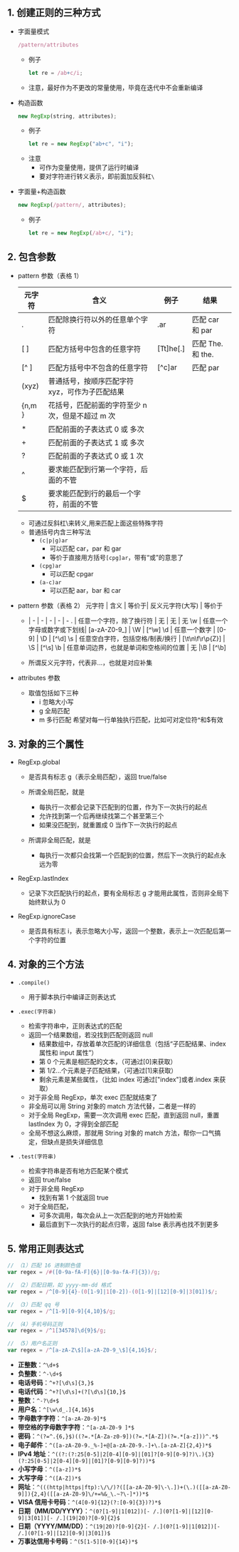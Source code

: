 ## 1. 创建正则的三种方式

- 字面量模式

  ```js
  /pattern/attributes
  ```

  - 例子
    ```js
    let re = /ab+c/i;
    ```
  - 注意，最好作为不更改的常量使用，毕竟在迭代中不会重新编译

- 构造函数

  ```js
  new RegExp(string, attributes);
  ```

  - 例子
    ```js
    let re = new RegExp("ab+c", "i");
    ```
  - 注意
    - 可作为变量使用，提供了运行时编译
    - 要对字符进行转义表示，即前面加反斜杠`\`

- 字面量+构造函数
  ```js
  new RegExp(/pattern/, attributes);
  ```
  - 例子
    ```js
    let re = new RegExp(/ab+c/, "i");
    ```

## 2. 包含参数

- pattern 参数（表格 1）

  | 元字符 | 含义                                             | 例子      | 结果             |
  | ------ | ------------------------------------------------ | --------- | ---------------- |
  | .      | 匹配除换行符以外的任意单个字符                   | .ar       | 匹配 car 和 par  |
  | [ ]    | 匹配方括号中包含的任意字符                       | [Tt]he[.] | 匹配 The.和 the. |
  | [^ ]   | 匹配方括号中不包含的任意字符                     | [^c]ar    | 匹配 par         |
  | (xyz)  | 普通括号，按顺序匹配字符 xyz，可作为子匹配结果   |
  | {n,m } | 花括号，匹配前面的字符至少 n 次，但是不超过 m 次 |
  | \*     | 匹配前面的子表达式 0 或 多次                     |
  | +      | 匹配前面的子表达式 1 或 多次                     |
  | ?      | 匹配前面的子表达式 0 或 1 次                     |
  | ^      | 要求能匹配到行第一个字符，后面的不管             |
  | $      | 要求能匹配到行的最后一个字符，前面的不管         |

  - 可通过反斜杠\来转义,用来匹配上面这些特殊字符
  - 普通括号内含三种写法
    - `(c|p|g)ar`
      - 可以匹配 car，par 和 gar
      - 等价于直接用方括号`[cpg]ar`，带有“或”的意思了
    - `(cpg)ar`
      - 可以匹配 cpgar
    - `(a-c)ar`
      - 可以匹配 aar，bar 和 car

- pattern 参数（表格 2）
  元字符 | 含义 | 等价于| 反义元字符(大写) | 等价于

  - | - | - | - | - | -
    . | 任意一个字符，除了换行符 | 无 | 无 | 无
    \w | 任意一个字母或数字或下划线| [a-zA-Z0-9_] | \W | [^\w]
    \d | 任意一个数字 | [0-9] | \D | [^\d]
    \s | 任意空白字符，包括空格/制表/换行 | [\t\n\f\r\p{Z}] | \S | [^\s]
    \b | 任意单词边界，也就是单词和空格间的位置 | 无 |\B | [^\b]

  - 所谓反义元字符，代表非...，也就是对应补集

- attributes 参数
  - 取值包括如下三种
    - i 忽略大小写
    - g 全局匹配
    - m 多行匹配 希望对每一行单独执行匹配，比如可对定位符^和$有效

## 3. 对象的三个属性

- RegExp.global

  - 是否具有标志 g（表示全局匹配），返回 true/false
  - 所谓全局匹配，就是

    - 每执行一次都会记录下匹配到的位置，作为下一次执行的起点
    - 允许找到第一个后再继续找第二个甚至第三个
    - 如果没匹配到，就重置成 0 当作下一次执行的起点

  - 所谓非全局匹配，就是
    - 每执行一次都只会找第一个匹配到的位置，然后下一次执行的起点永远为零

- RegExp.lastIndex

  - 记录下次匹配执行的起点，要有全局标志 g 才能用此属性，否则非全局下始终默认为 0

- RegExp.ignoreCase
  - 是否具有标志 i，表示忽略大小写，返回一个整数，表示上一次匹配后第一个字符的位置

## 4. 对象的三个方法

- `.compile()`

  - 用于脚本执行中编译正则表达式

- `.exec(字符串)`
  - 检索字符串中，正则表达式的匹配
  - 返回一个结果数组，若没找到匹配则返回 null
    - 结果数组中，存放着单次匹配的详细信息（包括“子匹配结果、index 属性和 input 属性”）
    - 第 0 个元素是相匹配的文本，（可通过[0]来获取）
    - 第 1/2...个元素是子匹配结果，（可通过[1]来获取）
    - 剩余元素是某些属性，（比如 index 可通过["index"]或者.index 来获取）
  - 对于非全局 RegExp，单次 exec 匹配就结束了
  - 非全局可以用 String 对象的 match 方法代替，二者是一样的
  - 对于全局 RegExp，需要一次次调用 exec 匹配，直到返回 null，重置 lastIndex 为 0，才得到全部匹配
  - 全局不想这么麻烦，那就用 String 对象的 match 方法，帮你一口气搞定，但缺点是损失详细信息
- `.test(字符串)`
  - 检索字符串是否有地方匹配某个模式
  - 返回 true/false
  - 对于非全局 RegExp
    - 找到有第 1 个就返回 true
  - 对于全局匹配，
    - 可多次调用，每次会从上一次匹配到的地方开始检索
    - 最后直到下一次执行的起点归零，返回 false 表示再也找不到更多

## 5. 常用正则表达式

```js
// （1）匹配 16 进制颜色值
var regex = /#([0-9a-fA-F]{6}|[0-9a-fA-F]{3})/g;

// （2）匹配日期，如 yyyy-mm-dd 格式
var regex = /^[0-9]{4}-(0[1-9]|1[0-2])-(0[1-9]|[12][0-9]|3[01])$/;

// （3）匹配 qq 号
var regex = /^[1-9][0-9]{4,10}$/g;

// （4）手机号码正则
var regex = /^1[34578]\d{9}$/g;

// （5）用户名正则
var regex = /^[a-zA-Z\$][a-zA-Z0-9_\$]{4,16}$/;
```

- **正整数**：`^\d+$`
- **负整数**：`^-\d+$`
- **电话号码**：`^+?[\d\s]{3,}$`
- **电话代码**：`^+?[\d\s]+(?[\d\s]{10,}$`
- **整数**：`^-?\d+$`
- **用户名**：`^[\w\d_.]{4,16}$`
- **字母数字字符**：`^[a-zA-Z0-9]*$`
- **带空格的字母数字字符**：`^[a-zA-Z0-9 ]*$`
- **密码**：`^(?=^.{6,}$)((?=.*[A-Za-z0-9])(?=.*[A-Z])(?=.*[a-z]))^.*$`
- **电子邮件**：`^([a-zA-Z0-9._%-]+@[a-zA-Z0-9.-]+\.[a-zA-Z]{2,4})*$`
- **IPv4 地址**：`^((?:(?:25[0-5]|2[0-4][0-9]|[01]?[0-9][0-9]?)\.){3}(?:25[0-5]|2[0-4][0-9]|[01]?[0-9][0-9]?))*$`
- **小写字母**：`^([a-z])*$`
- **大写字母**：`^([A-Z])*$`
- **网址**：`^(((http|https|ftp):\/\/)?([[a-zA-Z0-9]\-\.])+(\.)([[a-zA-Z0-9]]){2,4}([[a-zA-Z0-9]\/+=%&_\.~?\-]*))*$`
- **VISA 信用卡号码**：`^(4[0-9]{12}(?:[0-9]{3})?)*$`
- **日期（MM/DD/YYYY）**：`^(0?[1-9]|1[012])[- /.](0?[1-9]|[12][0-9]|3[01])[- /.](19|20)?[0-9]{2}$`
- **日期（YYYY/MM/DD）**：`^(19|20)?[0-9]{2}[- /.](0?[1-9]|1[012])[- /.](0?[1-9]|[12][0-9]|3[01])$`
- **万事达信用卡号码**：`^(5[1-5][0-9]{14})*$`
